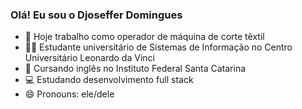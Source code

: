 ### Olá! Eu sou o Djoseffer Domingues 

- 🔭 Hoje trabalho como operador de máquina de corte têxtil
- 👨‍🎓 Estudante universitário de Sistemas de Informação no Centro Universitário Leonardo da Vinci 
- 📖 Cursando inglês no Instituto Federal Santa Catarina
- 💻 Estudando desenvolvimento full stack
- 😄 Pronouns: ele/dele
